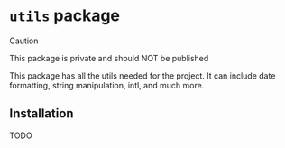 # `utils` package

> [!CAUTION]
> This package is private and should NOT be published

This package has all the utils needed for the project. It can include date formatting, string manipulation, intl, and much more.

## Installation

TODO

